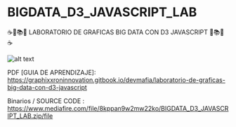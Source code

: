 # BIGDATA_D3_JAVASCRIPT_LAB
☕📖📚📘 LABORATORIO DE GRAFICAS BIG DATA CON D3 JAVASCRIPT 📘📚📖☕

![alt text](http://postimg.cc/tYrWLVwR)

PDF [GUIA DE APRENDIZAJE]:
https://graphixxroninnovation.gitbook.io/devmafia/laboratorio-de-graficas-big-data-con-d3-javascript

Binarios / SOURCE CODE :
https://www.mediafire.com/file/8kppan9w2mw22ko/BIGDATA_D3_JAVASCRIPT_LAB.zip/file
